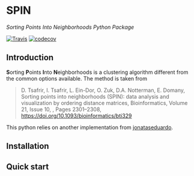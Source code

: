 # SPIN
*Sorting Points Into Neighborhoods Python Package*

[![Travis](https://api.travis-ci.org/otaviocv/spin.svg?branch=master)](https://travis-ci.org/otaviocv/spin)
[![codecov](https://codecov.io/gh/otaviocv/spin/branch/master/graph/badge.svg)](https://codecov.io/gh/otaviocv/spin)

## Introduction

**S**orting **P**oints **I**nto **N**eighborhoods is a clustering algorithm
different from the common options available. The method is taken from 

> D. Tsafrir, I. Tsafrir, L. Ein-Dor, O. Zuk, D.A. Notterman, E. Domany, Sorting
> points into neighborhoods (SPIN): data analysis and visualization by ordering
> distance matrices, Bioinformatics, Volume 21, Issue 10, , Pages 2301–2308,
> https://doi.org/10.1093/bioinformatics/bti329

This python relies on another implementation from
[jonataseduardo](https://github.com/jonataseduardo/SPIN).

## Installation


## Quick start

